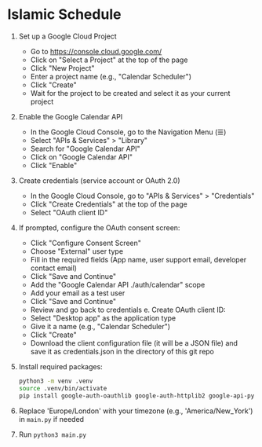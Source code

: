 # Islamic Schedule

1. Set up a Google Cloud Project
   - Go to https://console.cloud.google.com/
   - Click on "Select a Project" at the top of the page
   - Click "New Project"
   - Enter a project name (e.g., "Calendar Scheduler")
   - Click "Create"
   - Wait for the project to be created and select it as your current project

2. Enable the Google Calendar API
   - In the Google Cloud Console, go to the Navigation Menu (☰)
   - Select "APIs & Services" > "Library"
   - Search for "Google Calendar API"
   - Click on "Google Calendar API"
   - Click "Enable"

3. Create credentials (service account or OAuth 2.0)
   - In the Google Cloud Console, go to "APIs & Services" > "Credentials"
   - Click "Create Credentials" at the top of the page
   - Select "OAuth client ID"

4. If prompted, configure the OAuth consent screen:
   - Click "Configure Consent Screen"
   - Choose "External" user type
   - Fill in the required fields (App name, user support email, developer contact email)
   - Click "Save and Continue"
   - Add the "Google Calendar API ./auth/calendar" scope
   - Add your email as a test user
   - Click "Save and Continue"
   - Review and go back to credentials
e. Create OAuth client ID:
   - Select "Desktop app" as the application type
   - Give it a name (e.g., "Calendar Scheduler")
   - Click "Create"
   - Download the client configuration file (it will be a JSON file) and save it as credentials.json in the directory of this git repo

5. Install required packages:
   ```sh
   python3 -m venv .venv
   source .venv/bin/activate
   pip install google-auth-oauthlib google-auth-httplib2 google-api-python-client
   ```

6. Replace 'Europe/London' with your timezone (e.g., 'America/New_York') in `main.py` if needed

7. Run `python3 main.py`
